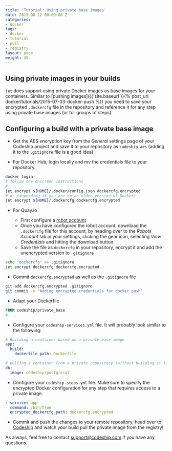 ```yaml
---
title: 'Tutorial: Using private base images'
date: 2015-08-12 00:00:00 Z
categories:
- docker
tags:
- docker
- tutorial
- pull
- registry
layout: page
weight: 45
---
```


## Using private images in your builds

`jet` does support using private Docker images as base images for your containers. Similar to [pushing images]({{ site.baseurl }}{% post_url docker/tutorials/2015-07-03-docker-push %}) you need to save your encrypted `.dockercfg` file in the repository and reference it for any step using private base images (or for groups of steps).

## Configuring a build with a private base image

* Get the AES encryption key from the _General_ settings page of your Codeship project and save it to your repository as `codeship.aes` (adding it to the `.gitignore` file is a good idea).

* For Docker Hub, login locally and mv the credentials file to your repository.

```bash
docker login
# follow the onscreen instructions
# ...
jet encrypt ${HOME}/.docker/config.json dockercfg.encrypted
# or (depending if you are on an older version of Docker)
jet encrypt ${HOME}/.dockercfg dockercfg.encrypted
```

* For Quay.io

    * First configure a [robot account](http://docs.quay.io/glossary/robot-accounts.html)
    * Once you have configured the robot account, download the `.dockercfg` file for this account, by heading over to the _Robots Account_ tab in your settings, clicking the gear icon, selecting _View Credentials_ and hitting the download button.
    * Save the file as `dockercfg` in your repository, encrypt it and add the unencrypted version to `.gitignore`

```bash
echo "dockercfg" >> .gitignore
jet encrypt dockercfg dockercfg.encrypted
```

* Commit `dockercfg.encrypted` as well as the `.gitignore` file

```bash
git add dockercfg.encrypted .gitignore
git commit -m "Adding encrypted credentials for docker push"
```

* Adapt your Dockerfile

```Dockerfile
FROM codeship/private_base
# ...
```

* Configure your `codeship-services.yml` file. It will probably look similar to the following:

```yaml
# Building a container based on a private base image
app:
  build:
    dockerfile_path: Dockerfile

# pulling a container from a private repository (without building it locally)
db:
  image: codeship/postgresql
```

* Configure your `codeship-steps.yml` file. Make sure to specify the encrypted Docker configuration for any step that requires access to a private image.

```yaml
- service: app
  command: /bin/true
  encrypted_dockercfg_path: dockercfg.encrypted
```

* Commit and push the changes to your remote repository, head over to [Codeship](https://codeship.com/) and watch your build pull the private image from the registry!

As always, feel free to contact [support@codeship.com](mailto:support@codeship.com) if you have any questions.
